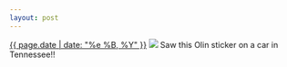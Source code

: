 ```yaml
---
layout: post
---
```


<p>
  <time><a href="/421">{{ page.date | date: "%e %B, %Y" }}</a></time>
  <a href="/421"><img src="{{ site.assets_url }}/421.jpg"/></a>
  <span>Saw this Olin sticker on a car in Tennessee!!</span>
</p>
